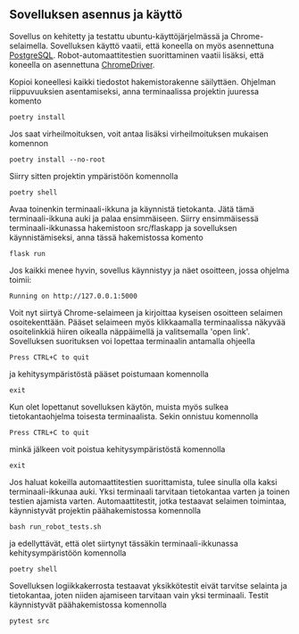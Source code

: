 ## Sovelluksen asennus ja käyttö
Sovellus on kehitetty ja testattu ubuntu-käyttöjärjelmässä ja Chrome-selaimella. Sovelluksen käyttö vaatii, että koneella on myös asennettuna [PostgreSQL](https://hy-tsoha.github.io/materiaali/osa-2/#tietokannan-k%C3%A4ytt%C3%A4minen). Robot-automaattitestien suorittaminen vaatii lisäksi, että koneella on asennettuna [ChromeDriver](https://chromedriver.chromium.org/).

Kopioi koneellesi kaikki tiedostot hakemistorakenne säilyttäen. Ohjelman riippuvuuksien asentamiseksi, anna terminaalissa projektin juuressa komento
```
poetry install
```
Jos saat virheilmoituksen, voit antaa lisäksi virheilmoituksen mukaisen komennon
```
poetry install --no-root
```
Siirry sitten projektin ympäristöön komennolla
```
poetry shell
```
Avaa toinenkin terminaali-ikkuna ja käynnistä tietokanta. Jätä tämä terminaali-ikkuna auki ja palaa ensimmäiseen. Siirry ensimmäisessä terminaali-ikkunassa hakemistoon src/flaskapp ja sovelluksen käynnistämiseksi, anna tässä hakemistossa komento
```
flask run
```
Jos kaikki menee hyvin, sovellus käynnistyy ja näet osoitteen, jossa ohjelma toimii:
```
Running on http://127.0.0.1:5000
```
Voit nyt siirtyä Chrome-selaimeen ja kirjoittaa kyseisen osoitteen selaimen osoitekenttään. Pääset selaimeen myös klikkaamalla terminaalissa näkyvää osoitelinkkiä hiiren oikealla näppäimellä ja valitsemalla 'open link'. Sovelluksen suorituksen voi lopettaa terminaalin antamalla ohjeella
```
Press CTRL+C to quit
```
ja kehitysympäristöstä pääset poistumaan komennolla
```
exit
```
Kun olet lopettanut sovelluksen käytön, muista myös sulkea tietokantaohjelma toisesta terminaalista. Sekin onnistuu komennolla
```
Press CTRL+C to quit
```
minkä jälkeen voit poistua kehitysympäristöstä komennolla
```
exit
```
Jos haluat kokeilla automaattitestien suorittamista, tulee sinulla olla kaksi terminaali-ikkunaa auki. Yksi terminaali tarvitaan tietokantaa varten ja toinen testien ajamista varten. Automaattitestit, jotka testaavat selaimen toimintaa, käynnistyvät projektin päähakemistossa komennolla
```
bash run_robot_tests.sh
```
ja edellyttävät, että olet siirtynyt tässäkin terminaali-ikkunassa kehitysympäristöön komennolla
```
poetry shell
```
Sovelluksen logiikkakerrosta testaavat yksikkötestit eivät tarvitse selainta ja tietokantaa, joten niiden ajamiseen tarvitaan vain yksi terminaali. Testit käynnistyvät päähakemistossa komennolla
```
pytest src
```
